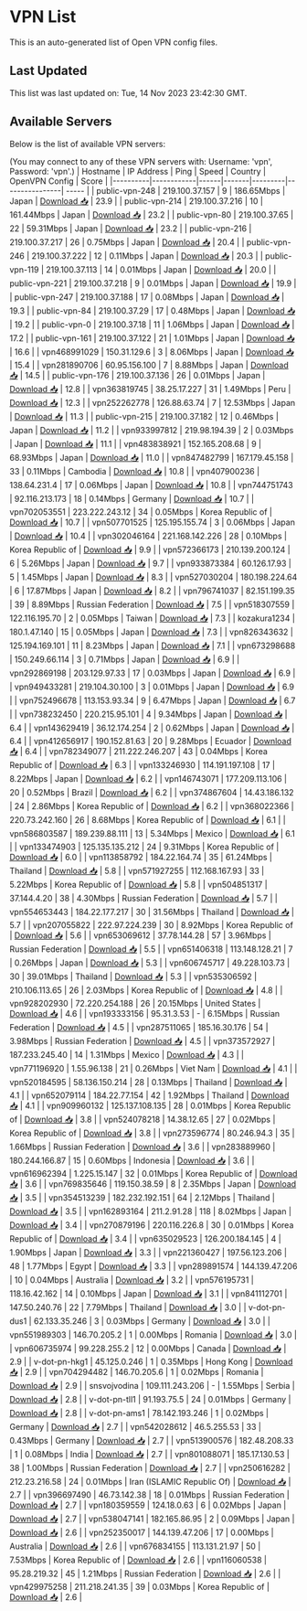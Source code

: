 # VPN List

This is an auto-generated list of Open VPN config files.

## Last Updated

This list was last updated on: Tue, 14 Nov 2023 23:42:30 GMT.

## Available Servers

Below is the list of available VPN servers:

(You may connect to any of these VPN servers with: Username: 'vpn', Password: 'vpn'.)
| Hostname | IP Address | Ping | Speed | Country | OpenVPN Config | Score |
|----------|------------|------|-------|---------|----------------| ----- |
| public-vpn-248 | 219.100.37.157 | 9 | 186.65Mbps | Japan | [Download 📥](./configs/server_0_JP.ovpn) | 23.9 |
| public-vpn-214 | 219.100.37.216 | 10 | 161.44Mbps | Japan | [Download 📥](./configs/server_1_JP.ovpn) | 23.2 |
| public-vpn-80 | 219.100.37.65 | 22 | 59.31Mbps | Japan | [Download 📥](./configs/server_2_JP.ovpn) | 23.2 |
| public-vpn-216 | 219.100.37.217 | 26 | 0.75Mbps | Japan | [Download 📥](./configs/server_3_JP.ovpn) | 20.4 |
| public-vpn-246 | 219.100.37.222 | 12 | 0.11Mbps | Japan | [Download 📥](./configs/server_4_JP.ovpn) | 20.3 |
| public-vpn-119 | 219.100.37.113 | 14 | 0.01Mbps | Japan | [Download 📥](./configs/server_5_JP.ovpn) | 20.0 |
| public-vpn-221 | 219.100.37.218 | 9 | 0.01Mbps | Japan | [Download 📥](./configs/server_6_JP.ovpn) | 19.9 |
| public-vpn-247 | 219.100.37.188 | 17 | 0.08Mbps | Japan | [Download 📥](./configs/server_7_JP.ovpn) | 19.3 |
| public-vpn-84 | 219.100.37.29 | 17 | 0.48Mbps | Japan | [Download 📥](./configs/server_8_JP.ovpn) | 19.2 |
| public-vpn-0 | 219.100.37.18 | 11 | 1.06Mbps | Japan | [Download 📥](./configs/server_9_JP.ovpn) | 17.2 |
| public-vpn-161 | 219.100.37.122 | 21 | 1.01Mbps | Japan | [Download 📥](./configs/server_10_JP.ovpn) | 16.6 |
| vpn468991029 | 150.31.129.6 | 3 | 8.06Mbps | Japan | [Download 📥](./configs/server_11_JP.ovpn) | 15.4 |
| vpn281890706 | 60.95.156.100 | 7 | 8.88Mbps | Japan | [Download 📥](./configs/server_12_JP.ovpn) | 14.5 |
| public-vpn-176 | 219.100.37.136 | 26 | 0.01Mbps | Japan | [Download 📥](./configs/server_13_JP.ovpn) | 12.8 |
| vpn363819745 | 38.25.17.227 | 31 | 1.49Mbps | Peru | [Download 📥](./configs/server_14_PE.ovpn) | 12.3 |
| vpn252262778 | 126.88.63.74 | 7 | 12.53Mbps | Japan | [Download 📥](./configs/server_15_JP.ovpn) | 11.3 |
| public-vpn-215 | 219.100.37.182 | 12 | 0.46Mbps | Japan | [Download 📥](./configs/server_16_JP.ovpn) | 11.2 |
| vpn933997812 | 219.98.194.39 | 2 | 0.03Mbps | Japan | [Download 📥](./configs/server_17_JP.ovpn) | 11.1 |
| vpn483838921 | 152.165.208.68 | 9 | 68.93Mbps | Japan | [Download 📥](./configs/server_18_JP.ovpn) | 11.0 |
| vpn847482799 | 167.179.45.158 | 33 | 0.11Mbps | Cambodia | [Download 📥](./configs/server_19_KH.ovpn) | 10.8 |
| vpn407900236 | 138.64.231.4 | 17 | 0.06Mbps | Japan | [Download 📥](./configs/server_20_JP.ovpn) | 10.8 |
| vpn744751743 | 92.116.213.173 | 18 | 0.14Mbps | Germany | [Download 📥](./configs/server_21_DE.ovpn) | 10.7 |
| vpn702053551 | 223.222.243.12 | 34 | 0.05Mbps | Korea Republic of | [Download 📥](./configs/server_22_KR.ovpn) | 10.7 |
| vpn507701525 | 125.195.155.74 | 3 | 0.06Mbps | Japan | [Download 📥](./configs/server_23_JP.ovpn) | 10.4 |
| vpn302046164 | 221.168.142.226 | 28 | 0.10Mbps | Korea Republic of | [Download 📥](./configs/server_24_KR.ovpn) | 9.9 |
| vpn572366173 | 210.139.200.124 | 6 | 5.26Mbps | Japan | [Download 📥](./configs/server_25_JP.ovpn) | 9.7 |
| vpn933873384 | 60.126.17.93 | 5 | 1.45Mbps | Japan | [Download 📥](./configs/server_26_JP.ovpn) | 8.3 |
| vpn527030204 | 180.198.224.64 | 6 | 17.87Mbps | Japan | [Download 📥](./configs/server_27_JP.ovpn) | 8.2 |
| vpn796741037 | 82.151.199.35 | 39 | 8.89Mbps | Russian Federation | [Download 📥](./configs/server_28_RU.ovpn) | 7.5 |
| vpn518307559 | 122.116.195.70 | 2 | 0.05Mbps | Taiwan | [Download 📥](./configs/server_29_TW.ovpn) | 7.3 |
| kozakura1234 | 180.1.47.140 | 15 | 0.05Mbps | Japan | [Download 📥](./configs/server_30_JP.ovpn) | 7.3 |
| vpn826343632 | 125.194.169.101 | 11 | 8.23Mbps | Japan | [Download 📥](./configs/server_31_JP.ovpn) | 7.1 |
| vpn673298688 | 150.249.66.114 | 3 | 0.71Mbps | Japan | [Download 📥](./configs/server_32_JP.ovpn) | 6.9 |
| vpn292869198 | 203.129.97.33 | 17 | 0.03Mbps | Japan | [Download 📥](./configs/server_33_JP.ovpn) | 6.9 |
| vpn949433281 | 219.104.30.100 | 3 | 0.01Mbps | Japan | [Download 📥](./configs/server_34_JP.ovpn) | 6.9 |
| vpn752496678 | 113.153.93.34 | 9 | 6.47Mbps | Japan | [Download 📥](./configs/server_35_JP.ovpn) | 6.7 |
| vpn738232450 | 220.215.95.101 | 4 | 9.34Mbps | Japan | [Download 📥](./configs/server_36_JP.ovpn) | 6.4 |
| vpn143629419 | 36.12.174.254 | 2 | 0.62Mbps | Japan | [Download 📥](./configs/server_37_JP.ovpn) | 6.4 |
| vpn412656917 | 190.152.81.63 | 20 | 9.28Mbps | Ecuador | [Download 📥](./configs/server_38_EC.ovpn) | 6.4 |
| vpn782349077 | 211.222.246.207 | 43 | 0.04Mbps | Korea Republic of | [Download 📥](./configs/server_39_KR.ovpn) | 6.3 |
| vpn133246930 | 114.191.197.108 | 17 | 8.22Mbps | Japan | [Download 📥](./configs/server_40_JP.ovpn) | 6.2 |
| vpn146743071 | 177.209.113.106 | 20 | 0.52Mbps | Brazil | [Download 📥](./configs/server_41_BR.ovpn) | 6.2 |
| vpn374867604 | 14.43.186.132 | 24 | 2.86Mbps | Korea Republic of | [Download 📥](./configs/server_42_KR.ovpn) | 6.2 |
| vpn368022366 | 220.73.242.160 | 26 | 8.68Mbps | Korea Republic of | [Download 📥](./configs/server_43_KR.ovpn) | 6.1 |
| vpn586803587 | 189.239.88.111 | 13 | 5.34Mbps | Mexico | [Download 📥](./configs/server_44_MX.ovpn) | 6.1 |
| vpn133474903 | 125.135.135.212 | 24 | 9.31Mbps | Korea Republic of | [Download 📥](./configs/server_45_KR.ovpn) | 6.0 |
| vpn113858792 | 184.22.164.74 | 35 | 61.24Mbps | Thailand | [Download 📥](./configs/server_46_TH.ovpn) | 5.8 |
| vpn571927255 | 112.168.167.93 | 33 | 5.22Mbps | Korea Republic of | [Download 📥](./configs/server_47_KR.ovpn) | 5.8 |
| vpn504851317 | 37.144.4.20 | 38 | 4.30Mbps | Russian Federation | [Download 📥](./configs/server_48_RU.ovpn) | 5.7 |
| vpn554653443 | 184.22.177.217 | 30 | 31.56Mbps | Thailand | [Download 📥](./configs/server_49_TH.ovpn) | 5.7 |
| vpn207055822 | 222.97.224.239 | 30 | 8.92Mbps | Korea Republic of | [Download 📥](./configs/server_50_KR.ovpn) | 5.6 |
| vpn653069612 | 37.78.144.28 | 57 | 3.96Mbps | Russian Federation | [Download 📥](./configs/server_51_RU.ovpn) | 5.5 |
| vpn651406318 | 113.148.128.21 | 7 | 0.26Mbps | Japan | [Download 📥](./configs/server_52_JP.ovpn) | 5.3 |
| vpn606745717 | 49.228.103.73 | 30 | 39.01Mbps | Thailand | [Download 📥](./configs/server_53_TH.ovpn) | 5.3 |
| vpn535306592 | 210.106.113.65 | 26 | 2.03Mbps | Korea Republic of | [Download 📥](./configs/server_54_KR.ovpn) | 4.8 |
| vpn928202930 | 72.220.254.188 | 26 | 20.15Mbps | United States | [Download 📥](./configs/server_55_US.ovpn) | 4.6 |
| vpn193333156 | 95.31.3.53 | - | 6.15Mbps | Russian Federation | [Download 📥](./configs/server_56_RU.ovpn) | 4.5 |
| vpn287511065 | 185.16.30.176 | 54 | 3.98Mbps | Russian Federation | [Download 📥](./configs/server_57_RU.ovpn) | 4.5 |
| vpn373572927 | 187.233.245.40 | 14 | 1.31Mbps | Mexico | [Download 📥](./configs/server_58_MX.ovpn) | 4.3 |
| vpn771196920 | 1.55.96.138 | 21 | 0.26Mbps | Viet Nam | [Download 📥](./configs/server_59_VN.ovpn) | 4.1 |
| vpn520184595 | 58.136.150.214 | 28 | 0.13Mbps | Thailand | [Download 📥](./configs/server_60_TH.ovpn) | 4.1 |
| vpn652079114 | 184.22.77.154 | 42 | 1.92Mbps | Thailand | [Download 📥](./configs/server_61_TH.ovpn) | 4.1 |
| vpn909960132 | 125.137.108.135 | 28 | 0.01Mbps | Korea Republic of | [Download 📥](./configs/server_62_KR.ovpn) | 3.8 |
| vpn524078218 | 14.38.12.65 | 27 | 0.02Mbps | Korea Republic of | [Download 📥](./configs/server_63_KR.ovpn) | 3.8 |
| vpn273596774 | 80.246.94.3 | 35 | 1.66Mbps | Russian Federation | [Download 📥](./configs/server_64_RU.ovpn) | 3.6 |
| vpn283889960 | 180.244.166.87 | 15 | 0.60Mbps | Indonesia | [Download 📥](./configs/server_65_ID.ovpn) | 3.6 |
| vpn616962394 | 1.225.15.147 | 32 | 0.01Mbps | Korea Republic of | [Download 📥](./configs/server_66_KR.ovpn) | 3.6 |
| vpn769835646 | 119.150.38.59 | 8 | 2.35Mbps | Japan | [Download 📥](./configs/server_67_JP.ovpn) | 3.5 |
| vpn354513239 | 182.232.192.151 | 64 | 2.12Mbps | Thailand | [Download 📥](./configs/server_68_TH.ovpn) | 3.5 |
| vpn162893164 | 211.2.91.28 | 118 | 8.02Mbps | Japan | [Download 📥](./configs/server_69_JP.ovpn) | 3.4 |
| vpn270879196 | 220.116.226.8 | 30 | 0.01Mbps | Korea Republic of | [Download 📥](./configs/server_70_KR.ovpn) | 3.4 |
| vpn635029523 | 126.200.184.145 | 4 | 1.90Mbps | Japan | [Download 📥](./configs/server_71_JP.ovpn) | 3.3 |
| vpn221360427 | 197.56.123.206 | 48 | 1.77Mbps | Egypt | [Download 📥](./configs/server_72_EG.ovpn) | 3.3 |
| vpn289891574 | 144.139.47.206 | 10 | 0.04Mbps | Australia | [Download 📥](./configs/server_73_AU.ovpn) | 3.2 |
| vpn576195731 | 118.16.42.162 | 14 | 0.10Mbps | Japan | [Download 📥](./configs/server_74_JP.ovpn) | 3.1 |
| vpn841112701 | 147.50.240.76 | 22 | 7.79Mbps | Thailand | [Download 📥](./configs/server_75_TH.ovpn) | 3.0 |
| v-dot-pn-dus1 | 62.133.35.246 | 3 | 0.03Mbps | Germany | [Download 📥](./configs/server_76_DE.ovpn) | 3.0 |
| vpn551989303 | 146.70.205.2 | 1 | 0.00Mbps | Romania | [Download 📥](./configs/server_77_RO.ovpn) | 3.0 |
| vpn606735974 | 99.228.255.2 | 12 | 0.00Mbps | Canada | [Download 📥](./configs/server_78_CA.ovpn) | 2.9 |
| v-dot-pn-hkg1 | 45.125.0.246 | 1 | 0.35Mbps | Hong Kong | [Download 📥](./configs/server_79_HK.ovpn) | 2.9 |
| vpn704294482 | 146.70.205.6 | 1 | 0.02Mbps | Romania | [Download 📥](./configs/server_80_RO.ovpn) | 2.9 |
| snsvojvodina | 109.111.243.206 | - | 1.55Mbps | Serbia | [Download 📥](./configs/server_81_RS.ovpn) | 2.8 |
| v-dot-pn-tll1 | 91.193.75.5 | 24 | 0.01Mbps | Germany | [Download 📥](./configs/server_82_DE.ovpn) | 2.8 |
| v-dot-pn-ams1 | 78.142.193.246 | 1 | 0.02Mbps | Germany | [Download 📥](./configs/server_83_DE.ovpn) | 2.7 |
| vpn542028612 | 46.5.255.53 | 33 | 0.43Mbps | Germany | [Download 📥](./configs/server_84_DE.ovpn) | 2.7 |
| vpn513900576 | 182.48.208.33 | 1 | 0.08Mbps | India | [Download 📥](./configs/server_85_IN.ovpn) | 2.7 |
| vpn801088071 | 185.17.130.53 | 38 | 1.00Mbps | Russian Federation | [Download 📥](./configs/server_86_RU.ovpn) | 2.7 |
| vpn250616282 | 212.23.216.58 | 24 | 0.01Mbps | Iran (ISLAMIC Republic Of) | [Download 📥](./configs/server_87_IR.ovpn) | 2.7 |
| vpn396697490 | 46.73.142.38 | 18 | 0.01Mbps | Russian Federation | [Download 📥](./configs/server_88_RU.ovpn) | 2.7 |
| vpn180359559 | 124.18.0.63 | 6 | 0.02Mbps | Japan | [Download 📥](./configs/server_89_JP.ovpn) | 2.7 |
| vpn538047141 | 182.165.86.95 | 2 | 0.09Mbps | Japan | [Download 📥](./configs/server_90_JP.ovpn) | 2.6 |
| vpn252350017 | 144.139.47.206 | 17 | 0.00Mbps | Australia | [Download 📥](./configs/server_91_AU.ovpn) | 2.6 |
| vpn676834155 | 113.131.21.97 | 50 | 7.53Mbps | Korea Republic of | [Download 📥](./configs/server_92_KR.ovpn) | 2.6 |
| vpn116060538 | 95.28.219.32 | 45 | 1.21Mbps | Russian Federation | [Download 📥](./configs/server_93_RU.ovpn) | 2.6 |
| vpn429975258 | 211.218.241.35 | 39 | 0.03Mbps | Korea Republic of | [Download 📥](./configs/server_94_KR.ovpn) | 2.6 |
